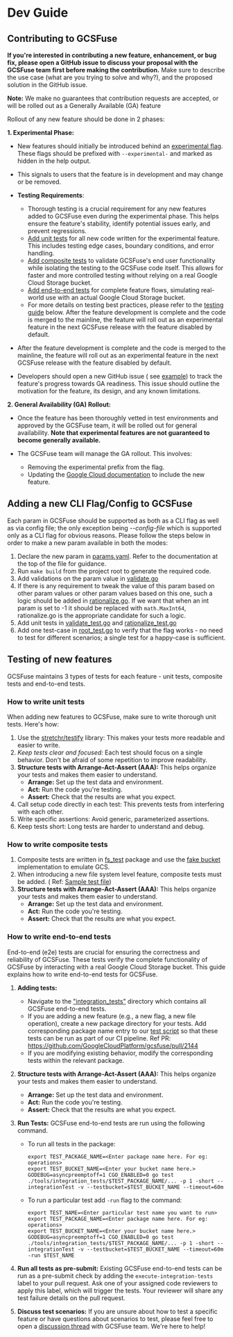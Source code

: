 # Dev Guide

## Contributing to GCSFuse

**If you're interested in contributing a new feature, enhancement, or bug fix,
please open a GitHub issue to discuss your proposal with the GCSFuse team first
before making the contribution.** Make sure to describe the use case (what are
you trying to solve and why?), and the proposed solution in the GitHub issue.

**Note:** We make no guarantees that contribution requests are accepted, or will
be rolled out as a Generally Available (GA) feature

Rollout of any new feature should be done in 2 phases:

**1. Experimental Phase:**

* New features should initially be introduced behind
  an [experimental flag](https://github.com/GoogleCloudPlatform/gcsfuse/blob/master/docs/dev_guide.md#adding-a-new-cli-flagconfig-to-gcsfuse).
  These flags should be prefixed with `--experimental-` and marked as hidden in
  the help output.
* This signals to users that the feature is in development and may change or be
  removed.
* **Testing Requirements**:
    * Thorough testing is a crucial requirement for any new features added to
      GCSFuse even during the experimental phase. This helps ensure the
      feature's stability, identify potential issues early, and prevent
      regressions.
    * [Add unit tests](https://github.com/GoogleCloudPlatform/gcsfuse/blob/master/docs/dev_guide.md#testing-of-new-features#how-to-write-unit-tests)
      for all new code written for the experimental feature. This includes
      testing edge cases, boundary conditions, and error handling.
    * [Add composite tests](https://github.com/GoogleCloudPlatform/gcsfuse/blob/master/docs/dev_guide.md#testing-of-new-features#how-to-write-composite-tests)
      to validate GCSFuse's end user functionality while isolating the testing
      to the GCSFuse code itself. This allows for faster
      and more controlled testing without relying on a real Google Cloud Storage
      bucket.
    * [Add end-to-end tests](https://github.com/GoogleCloudPlatform/gcsfuse/blob/master/docs/dev_guide.md#testing-of-new-features#how-to-write-end-to-end-tests)
      for complete feature flows, simulating real-world use
      with an actual Google Cloud Storage bucket.
    * For more details on testing best practices, please refer to
      the [testing guide](https://github.com/GoogleCloudPlatform/gcsfuse/blob/master/docs/dev_guide.md#testing-of-new-features)
      below.
      After the feature development is complete and the code is merged to the
      mainline, the feature will roll out as an experimental feature in the next
      GCSFuse release with the feature disabled by default.

* After the feature development is complete and the code is merged to the
  mainline, the feature will roll out as an experimental feature in the next
  GCSFuse release with the feature disabled by default.

* Developers should open a new GitHub issue (
  see [example](https://github.com/GoogleCloudPlatform/gcsfuse/issues/793))
  to track the feature's progress towards GA readiness. This issue should
  outline the motivation for the feature, its design, and any known
  limitations.

**2. General Availability (GA) Rollout:**

* Once the feature has been thoroughly vetted in test environments and approved
  by the GCSFuse team, it will be rolled out for general availability. **Note
  that experimental features are not guaranteed to become generally available.**

* The GCSFuse team will manage the GA rollout. This involves:
    * Removing the experimental prefix from the flag.
    * Updating
      the [Google Cloud documentation](https://cloud.google.com/storage/docs/gcsfuse-cli)
      to include the new feature.

## Adding a new CLI Flag/Config to GCSFuse

Each param in GCSFuse should be supported as both as a CLI flag as well as via
config file; the only exception being *--config-file* which is supported only as
a CLI flag for obvious reasons. Please follow the steps below in order to make a
new param available in both the modes:

1. Declare the new param in
   [params.yaml](https://github.com/GoogleCloudPlatform/gcsfuse/blob/master/cfg/params.yaml#L4).
   Refer to the documentation at the top of the file for guidance.
2. Run `make build` from the project root to generate the required code.
3. Add validations on the param value in
   [validate.go](https://github.com/GoogleCloudPlatform/gcsfuse/blob/master/cfg/validate.go)
4. If there is any requirement to tweak the value of this param based on other
   param values or other param values based on this one, such a logic should be
   added in
   [rationalize.go](https://github.com/GoogleCloudPlatform/gcsfuse/blob/master/cfg/rationalize.go).
   If we want that when an int param is set to -1 it should be replaced with
   `math.MaxInt64`, rationalize.go is the appropriate candidate for such a
   logic.
5. Add unit tests in
   [validate_test.go](https://github.com/GoogleCloudPlatform/gcsfuse/blob/master/cfg/validate_test.go)
   and
   [rationalize_test.go](https://github.com/GoogleCloudPlatform/gcsfuse/blob/master/cfg/rationalize_test.go)
6. Add one test-case in
   [root_test.go](https://github.com/GoogleCloudPlatform/gcsfuse/blob/master/cmd/root_test.go)
   to verify that the flag works - no need to test for different scenarios; a
   single test for a happy-case is sufficient.

## Testing of new features

GCSFuse maintains 3 types of tests for each feature - unit tests, composite
tests and end-to-end tests.

### How to write unit tests

When adding new features to GCSFuse, make sure to write thorough unit tests.
Here's how:

1. Use
   the [stretchr/testify](https://pkg.go.dev/github.com/stretchr/testify/assert)
   library: This makes your tests more readable and easier to write.
2. *Keep tests clear and focused:* Each test should focus on a single behavior.
   Don't be afraid of some repetition to improve readability.
3. **Structure tests with Arrange-Act-Assert (AAA):** This helps organize your
   tests and makes them easier to understand.
    - **Arrange:** Set up the test data and environment.
    - **Act:** Run the code you're testing.
    - **Assert:** Check that the results are what you expect.
4. Call setup code directly in each test: This prevents tests from interfering
   with each other.
5. Write specific assertions: Avoid generic, parameterized assertions.
6. Keep tests short: Long tests are harder to understand and debug.

### How to write composite tests

1. Composite tests are written
   in [fs_test](https://github.com/GoogleCloudPlatform/gcsfuse/blob/master/internal/fs/fs_test.go)
   package and use
   the [fake bucket](https://github.com/GoogleCloudPlatform/gcsfuse/blob/master/internal/storage/fake/bucket.go)
   implementation to emulate GCS.
2. When introducing a new file system level feature, composite tests must be
   added. (
   Ref: [Sample test file](https://github.com/GoogleCloudPlatform/gcsfuse/blob/master/internal/fs/hns_bucket_test.go))
3. **Structure tests with Arrange-Act-Assert (AAA):** This helps organize your
   tests and makes them easier to understand.
    - **Arrange:** Set up the test data and environment.
    - **Act:** Run the code you're testing.
    - **Assert:** Check that the results are what you expect.

### How to write end-to-end tests

End-to-end (e2e) tests are crucial for ensuring the correctness and reliability
of GCSFuse. These tests verify the complete functionality of GCSFuse by
interacting with a real Google Cloud Storage bucket. This guide explains how to
write end-to-end tests for GCSFuse.

1. **Adding tests:**
    - Navigate to
      the ["integration_tests"](https://github.com/GoogleCloudPlatform/gcsfuse/tree/master/tools/integration_tests)
      directory which contains all GCSFuse end-to-end tests.
    - If you are adding a new feature (e.g., a new flag, a new file operation),
      create a new package directory for your tests. Add corresponding package
      name entry to
      our [test script](https://github.com/GoogleCloudPlatform/gcsfuse/blob/a4fb11ad4d424fcc07727dc18e06561ffd8e2467/tools/integration_tests/run_e2e_tests.sh#L66)
      so that these tests can be run as part of our CI pipeline.
      Ref PR: https://github.com/GoogleCloudPlatform/gcsfuse/pull/2144
    - If you are modifying existing behavior, modify the corresponding tests
      within the relevant package.

2. **Structure tests with Arrange-Act-Assert (AAA):** This helps organize your
   tests and makes them easier to understand.
    - **Arrange:** Set up the test data and environment.
    - **Act:** Run the code you're testing.
    - **Assert:** Check that the results are what you expect.
3. **Run Tests:** GCSFuse end-to-end tests are run using the following command.
    - To run all tests in the package:
       ```shell
       export TEST_PACKAGE_NAME=<Enter package name here. For eg: operations>
       export TEST_BUCKET_NAME=<Enter your bucket name here.>
       GODEBUG=asyncpreemptoff=1 CGO_ENABLED=0 go test ./tools/integration_tests/$TEST_PACKAGE_NAME/... -p 1 -short --integrationTest -v --testbucket=$TEST_BUCKET_NAME --timeout=60m 
       ```
    - To run a particular test add `-run` flag to the command:
       ```shell
       export TEST_NAME=<Enter particular test name you want to run>
       export TEST_PACKAGE_NAME=<Enter package name here. For eg: operations>
       export TEST_BUCKET_NAME=<Enter your bucket name here.>
       GODEBUG=asyncpreemptoff=1 CGO_ENABLED=0 go test ./tools/integration_tests/$TEST_PACKAGE_NAME/... -p 1 -short --integrationTest -v --testbucket=$TEST_BUCKET_NAME --timeout=60m -run $TEST_NAME
       ```
4. **Run all tests as pre-submit:** Existing GCSFuse end-to-end tests can be run
   as a pre-submit check by adding the `execute-integration-tests` label to your
   pull request. Ask one of your assigned code reviewers to apply this label,
   which will trigger the tests. Your reviewer will share any test failure
   details on the pull request.

5. **Discuss test scenarios:** If you are unsure about how to test a specific
   feature or have questions about scenarios to test, please feel free to open a
   [discussion thread](https://github.com/GoogleCloudPlatform/gcsfuse/discussions)
   with GCSFuse team. We're here to help!
